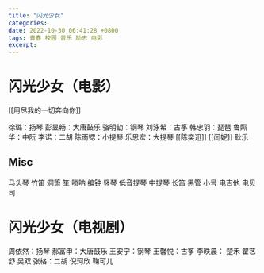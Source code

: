 ```yaml
---
title: "闪光少女"
categories:
date: 2022-10-30 06:41:28 +0800
tags: 青春 校园 音乐 励志 电影
excerpt:
---
```



# 闪光少女（电影）
[[用尽我的一切奔向你]]

徐璐：扬琴
彭昱畅：大唐鼓乐
骆明劼：钢琴
刘泳希：古筝
韩忠羽：琵琶
鲁照华：中阮
李诺：二胡
陈雨锶：小提琴
乐思宏：大提琴
[[陈奕迅]]
[[闫妮]]
耿乐



## Misc
马头琴
竹笛
洞箫
笙
唢呐
编钟
竖琴
低音提琴
中提琴
长笛
黑管
小号
电吉他
电贝司

# 闪光少女（电视剧）

周依然：扬琴
郝富申：大唐鼓乐
王安宁：钢琴
王馨悦：古筝
李昳晨：
楚禾
翟艺舒
吴双
张格：二胡
倪珂欣
鞠可儿


